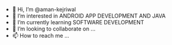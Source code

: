 - 👋 Hi, I’m @aman-kejriwal
- 👀 I’m interested in ANDROID APP DEVELOPMENT AND JAVA
- 🌱 I’m currently learning SOFTWARE DEVELOPMENT 
- 💞️ I’m looking to collaborate on ...
- 📫 How to reach me ...

<!---
aman-kejriwal/aman-kejriwal is a ✨ special ✨ repository because its `README.md` (this file) appears on your GitHub profile.
You can click the Preview link to take a look at your changes.
--->
